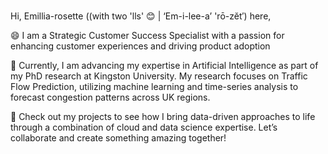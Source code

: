 ### 

Hi, Emillia-rosette ((with two 'lls' 😊 | ‘Em-i-lee-a’ 'rō-zĕt′) here, 

  😄 I am a Strategic Customer Success Specialist with a passion for enhancing customer experiences and driving product adoption
  
  🚀 Currently, I am advancing my expertise in Artificial Intelligence as part of my PhD research at Kingston University. My research focuses on Traffic Flow Prediction, utilizing machine learning and time-series analysis to forecast congestion patterns across UK regions.

  
  🔭 Check out my projects to see how I bring data-driven approaches to life through a combination of cloud and data science expertise. Let’s collaborate and create something amazing together!
